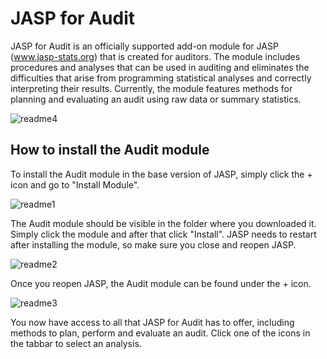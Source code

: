 # JASP for Audit

JASP for Audit is an officially supported add-on module for JASP (www.jasp-stats.org) that is created for auditors. The module includes procedures and analyses that can be used in auditing and eliminates the difficulties that arise from programming statistical analyses and correctly interpreting their results. Currently, the module features methods for planning and evaluating an audit using raw data or summary statistics.

![readme4](https://user-images.githubusercontent.com/25059399/51078718-4d698580-16ba-11e9-82a6-e089b11960ff.PNG)

## How to install the Audit module

To install the Audit module in the base version of JASP, simply click the + icon and go to "Install Module".

![readme1](https://user-images.githubusercontent.com/25059399/49870101-a96a9100-fe12-11e8-9e58-93086ac54a79.png)

The Audit module should be visible in the folder where you downloaded it. Simply click the module and after that click "Install". JASP needs to restart after installing the module, so make sure you close and reopen JASP.

![readme2](https://user-images.githubusercontent.com/25059399/49870175-e9317880-fe12-11e8-9242-63cb736ba1a7.png)

Once you reopen JASP, the Audit module can be found under the + icon.

![readme3](https://user-images.githubusercontent.com/25059399/49870392-81c7f880-fe13-11e8-80ee-dff3cd12d9a4.png)

You now have access to all that JASP for Audit has to offer, including methods to plan, perform and evaluate an audit. Click one of the icons in the tabbar to select an analysis.
